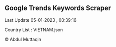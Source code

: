 

## Google Trends Keywords Scraper 
 
Last Update 05-01-2023 , 03:39:16

Country List :
VIETNAM.json



© Abdul Muttaqin 
